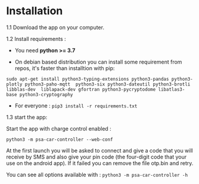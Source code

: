 # Installation

1.1 Download the app on your computer. 

1.2 Install requirements :

- You need **python >= 3.7**

- On debian based distribution you can install some requirement from repos, it's faster than installtion with pip: 
 
 ```
 sudo apt-get install python3-typing-extensions python3-pandas python3-plotly python3-paho-mqtt  python3-six python3-dateutil python3-brotli  libblas-dev  liblapack-dev gfortran python3-pycryptodome libatlas3-base python3-cryptography
 ```
    
- For everyone :
      ```pip3 install -r requirements.txt```
  
            
1.3 start the app:
        
Start the app with charge control enabled :

``python3 -m psa-car-controller --web-conf``

At the first launch you will be asked to connect and give a code that you will receive by SMS and also give your pin code (the four-digit code that your use on the android app).
If it failed you can remove the file otp.bin and retry.

You can see all options available with :
``python3 -m psa-car-controller -h``
